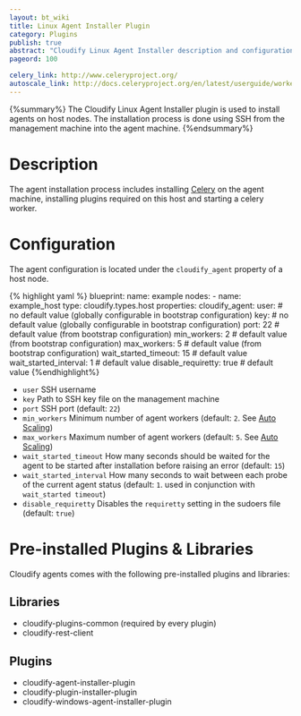 ```yaml
---
layout: bt_wiki
title: Linux Agent Installer Plugin
category: Plugins
publish: true
abstract: "Cloudify Linux Agent Installer description and configuration"
pageord: 100

celery_link: http://www.celeryproject.org/
autoscale_link: http://docs.celeryproject.org/en/latest/userguide/workers.html#autoscaling
---
```


{%summary%} The Cloudify Linux Agent Installer plugin is used to install agents on host nodes.
The installation process is done using SSH from the management machine into the agent machine.
{%endsummary%}

# Description

The agent installation process includes installing [Celery]({{page.celery_link}})
on the agent machine, installing plugins required on this host and starting a celery worker.


# Configuration

The agent configuration is located under the `cloudify_agent` property of a host node.

{% highlight yaml %}
blueprint:
  name: example
  nodes:
    - name: example_host
      type: cloudify.types.host
      properties:
        cloudify_agent:
          user:                     # no default value (globally configurable in bootstrap configuration)
          key:                      # no default value (globally configurable in bootstrap configuration)
          port: 22                  # default value (from bootstrap configuration)
          min_workers: 2            # default value (from bootstrap configuration)
          max_workers: 5            # default value (from bootstrap configuration)
          wait_started_timeout: 15  # default value
          wait_started_interval: 1  # default value
          disable_requiretty: true  # default value
{%endhighlight%}

* `user` SSH username
* `key`  Path to SSH key file on the management machine
* `port` SSH port (default: `22`)
* `min_workers` Minimum number of agent workers (default: `2`. See [Auto Scaling]({{page.autoscale_link}}))
* `max_workers` Maximum number of agent workers (default: `5`. See [Auto Scaling]({{page.autoscale_link}}))
* `wait_started_timeout` How many seconds should be waited for the agent to be started after installation before raising an error (default: `15`)
* `wait_started_interval` How many seconds to wait between each probe of the current agent status (default: `1`. used in conjunction with `wait_started timeout`)
* `disable_requiretty` Disables the `requiretty` setting in the sudoers file (default: `true`)

# Pre-installed Plugins & Libraries

Cloudify agents comes with the following pre-installed plugins and libraries:

## Libraries

* cloudify-plugins-common (required by every plugin)
* cloudify-rest-client

## Plugins

* cloudify-agent-installer-plugin
* cloudify-plugin-installer-plugin
* cloudify-windows-agent-installer-plugin
